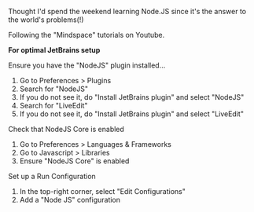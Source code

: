Thought I'd spend the weekend learning Node.JS since it's the answer to the world's problems(!)

Following the "Mindspace" tutorials on Youtube.

**For optimal JetBrains setup**

Ensure you have the "NodeJS" plugin installed...
1. Go to Preferences > Plugins
2. Search for "NodeJS"
3. If you do not see it, do "Install JetBrains plugin" and select "NodeJS"
4. Search for "LiveEdit"
5. If you do not see it, do "Install JetBrains plugin" and select "LiveEdit"

Check that NodeJS Core is enabled
1. Go to Preferences > Languages & Frameworks
2. Go to Javascript > Libraries
3. Ensure "NodeJS Core" is enabled

Set up a Run Configuration
1. In the top-right corner, select "Edit Configurations"
2. Add a "Node JS" configuration

